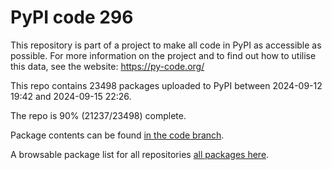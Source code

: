 # PyPI code 296

This repository is part of a project to make all code in PyPI as accessible as possible. For more information 
on the project and to find out how to utilise this data, see the website: https://py-code.org/

This repo contains 23498 packages uploaded to PyPI between 
2024-09-12 19:42 and 2024-09-15 22:26.

The repo is 90% (21237/23498) complete.

Package contents can be found [in the code branch](https://github.com/pypi-data/pypi-mirror-296/tree/code/packages).

A browsable package list for all repositories [all packages here](https://py-code.org/repositories/pypi-mirror-296).


